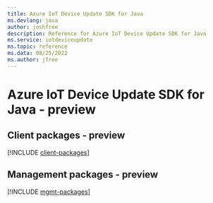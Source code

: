 ```yaml
---
title: Azure IoT Device Update SDK for Java
ms.devlang: java
author: joshfree
description: Reference for Azure IoT Device Update SDK for Java
ms.service: iotdeviceupdate
ms.topic: reference
ms.data: 08/25/2022
ms.author: jfree
---
```

# Azure IoT Device Update SDK for Java - preview

## Client packages - preview
[!INCLUDE [client-packages](iot-device-update-client-index.md)]
## Management packages - preview
[!INCLUDE [mgmt-packages](iot-device-update-mgmt-index.md)]